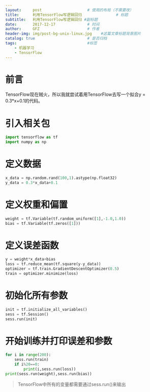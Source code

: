 ```yaml
---
layout:     post                    # 使用的布局（不需要改）
title:      利用TensorFlow写逻辑回归               # 标题 
subtitle:   利用TensorFlow写逻辑回归 #副标题
date:       2017-12-17              # 时间
author:     GFZ                     # 作者
header-img: img/post-bg-unix-linux.jpg    #这篇文章标题背景图片
catalog: true                       # 是否归档
tags:                               #标签
    - 机器学习  
    - TensorFlow
---
```

# 前言
TensorFlow现在贼火，所以我就尝试着用TensorFlow去写一个拟合y = 0.3*x+0.1的代码。
# 引入相关包
```python
import tensorflow as tf
import numpy as np
```
# 定义数据
```Python
x_data = np.random.rand(100,1).astype(np.float32)
y_data = 0.3*x_data+0.1
```
# 定义权重和偏置
```Python
weight = tf.Variable(tf.random_uniform([1],-1.0,1.0))
bias = tf.Variable(tf.zeros([1]))
```
# 定义误差函数
```Python
y = weight*x_data+bias
loss = tf.reduce_mean(tf.square(y-y_data))
optimizer = tf.train.GradientDescentOptimizer(0.5)
train = optimizer.minimize(loss)
```
# 初始化所有参数
```Python
init = tf.initialize_all_variables()
sess = tf.Session()
sess.run(init)
```
# 开始训练并打印误差和参数
```Python
for i in range(200):
    sess.run(train)
    if i%20==0:
        print(i,sess.run(loss))
print(sess.run(weight),sess.run(bias))
```
> TensorFlow中所有的变量都需要通过sess.run()来输出
